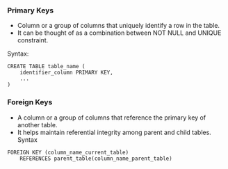 
### Primary Keys

- Column or a group of columns that uniquely identify a row in the table.
- It can be thought of as a combination between NOT NULL and UNIQUE constraint.

Syntax:
```
CREATE TABLE table_name (
	identifier_column PRIMARY KEY,
	...
)
```


### Foreign Keys

- A column or a group of columns that reference the primary key of another table.
- It helps maintain referential integrity among parent and child tables.
Syntax
```
FOREIGN KEY (column_name_current_table)
	REFERENCES parent_table(column_name_parent_table)
```

